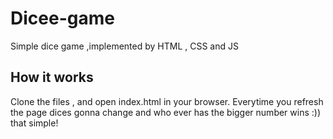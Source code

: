 # Dicee-game
Simple dice game ,implemented by HTML , CSS and JS

## How it works
Clone the files , and open index.html in your browser.
Everytime you refresh the page dices gonna change and who ever has the bigger number wins :)) that simple!
